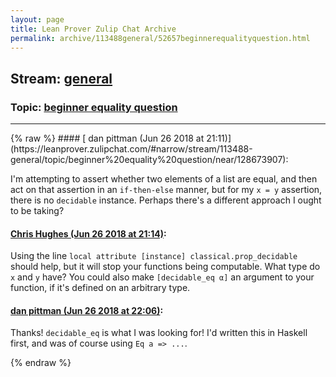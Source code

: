 ```yaml
---
layout: page
title: Lean Prover Zulip Chat Archive 
permalink: archive/113488general/52657beginnerequalityquestion.html
---
```


## Stream: [general](https://leanprover-community.github.io/archive/113488general/index.html)
### Topic: [beginner equality question](https://leanprover-community.github.io/archive/113488general/52657beginnerequalityquestion.html)

---

<base href="https://leanprover.zulipchat.com">
{% raw %}
#### [ dan pittman (Jun 26 2018 at 21:11)](https://leanprover.zulipchat.com/#narrow/stream/113488-general/topic/beginner%20equality%20question/near/128673907):
<p>I'm attempting to assert whether two elements of a list are equal, and then act on that assertion in an <code>if-then-else</code> manner, but for my <code>x = y</code> assertion, there is no <code>decidable</code> instance. Perhaps there's a different approach I ought to be taking?</p>

#### [ Chris Hughes (Jun 26 2018 at 21:14)](https://leanprover.zulipchat.com/#narrow/stream/113488-general/topic/beginner%20equality%20question/near/128674057):
<p>Using the line <code>local attribute [instance] classical.prop_decidable</code> should help, but it will stop your functions being computable. What type do <code>x</code> and <code>y</code> have? You could also make <code>[decidable_eq α]</code> an argument to your function, if it's defined on an arbitrary type.</p>

#### [ dan pittman (Jun 26 2018 at 22:06)](https://leanprover.zulipchat.com/#narrow/stream/113488-general/topic/beginner%20equality%20question/near/128676882):
<p>Thanks! <code>decidable_eq</code> is what I was looking for! I'd written this in Haskell first, and was of course using <code>Eq a =&gt; ...</code>.</p>


{% endraw %}
